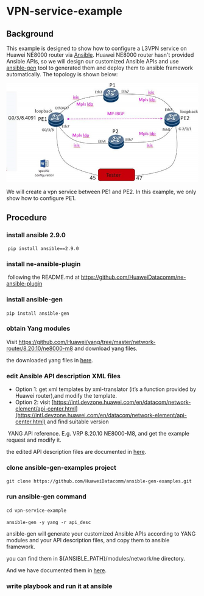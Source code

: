 # VPN-service-example

## **Background**

This example is designed to show how to configure a L3VPN service on Huawei NE8000 router via [Ansible](https://github.com/ansible/ansible).
Huawei NE8000 router hasn't provided Ansible APIs, so we will design our customized Ansible APIs 
and use [ansible-gen](https://github.com/HuaweiDatacomm/ansible-gen) tool to generated them and deploy them to ansible framework automatically.
The topology is shown below:

![](pictures/toplogy.png)

We will create a vpn service between PE1 and PE2. In this example, we only show how to configure PE1. 

## Procedure

### install ansible 2.9.0

​        `pip install ansible==2.9.0`

### install ne-ansible-plugin

​       following the README.md at https://github.com/HuaweiDatacomm/ne-ansible-plugin

### install ansible-gen

  `pip install ansible-gen`

### obtain Yang modules

  Visit https://github.com/Huawei/yang/tree/master/network-router/8.20.10/ne8000-m8
  and download yang files.

  the downloaded yang files in [here](https://github.com/HuaweiDatacomm/ansible-gen-examples/tree/main/vpn-service-example/yang).

### edit Ansible API description XML files

  - Option 1: get xml templates by xml-translator (it’s a function provided by Huawei router),and modify the template.
  - Option 2: visit [https://intl.devzone.huawei.com/en/datacom/network-element/api-center.html](https://intl.devzone.huawei.com/en/datacom/network-element/api-center.html)  and find suitable version 

  ​                  YANG API reference. E.g. VRP 8.20.10   NE8000-M8, and get the example request and modify it.

  the edited API description files are documented in [here](https://github.com/HuaweiDatacomm/ansible-gen-examples/tree/main/vpn-service-example/api_desc).

### clone ansible-gen-examples project

  `git clone https://github.com/HuaweiDatacomm/ansible-gen-examples.git`

### run ansible-gen command

  `cd vpn-service-example`

  `ansible-gen -y yang -r api_desc`

  ansible-gen will generate your customized Ansible APIs according to YANG modules and your API description files, and copy them to ansible framework.

  you can find them in ${ANSIBLE_PATH}/modules/network/ne directory.

  And we have documented them in [here](https://github.com/HuaweiDatacomm/ansible-gen-examples/tree/main/vpn-service-example/apis).

### write playbook and run it at ansible

  

  

